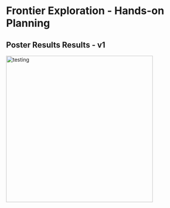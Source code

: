 ﻿# Frontier Exploration - Hands-on Planning


## Poster Results Results - v1 


<img src="media/x_" alt="testing" height="400" width="400">




